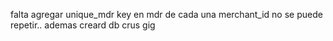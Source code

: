 falta agregar unique_mdr key en mdr de cada una merchant_id no se puede repetir.. ademas creard db crus
gig